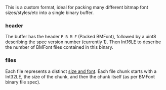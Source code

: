 This is a custom format, ideal for packing many different bitmap font sizes/styles/etc into a single binary buffer. 

### header

The buffer has the header `P B M F` (Packed BMFont), followed by a uint8 describing the spec version number (currently 1). Then Int16LE to describe the number of BMFont files contained in this binary. 

### files

Each file represents a distinct [size and font](https://github.com/Jam3/load-bmfont/blob/master/json-spec.md). Each file chunk starts with a Int32LE, the size of the chunk, and then the chunk itself (as per BMFont binary file spec). 